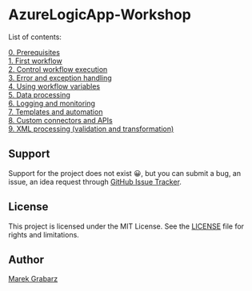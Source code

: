 # AzureLogicApp-Workshop

List of contents:  

[0. Prerequisites](./0-Prerequisites/Installation.md)  
[1. First workflow](./1-FirstWorkflow/Instructions.md)   
[2. Control workflow execution](./2-ControlWorkflow/Instructions.md)  
[3. Error and exception handling](./3-ErrorHandling/Instructions.md)  
[4. Using workflow variables](./4-UsingVariables/Instructions.md)  
[5. Data processing](./5-DataProcessing/Instructions.md)  
[6. Logging and monitoring](./6-LoggingAndMonitoring/Instructions.md)  
[7. Templates and automation](./7-Templates/Instructions.md)  
[8. Custom connectors and APIs](./8-CustomConnectors/Instructions.md)  
[9. XML processing (validation and transformation)](./9-XmlProcessing/Instructions.md)


## Support
Support for the project does not exist :grinning:, but you can submit a bug, an issue, an idea request through [GitHub Issue Tracker](https://github.com/mgrabarz/AzureLogicApp-Workshop/issues).


## License
This project is licensed under the MIT License. See the [LICENSE](./LICENSE) file for rights and limitations.

## Author
[Marek Grabarz](https://linkedin.com/in/grabarz)